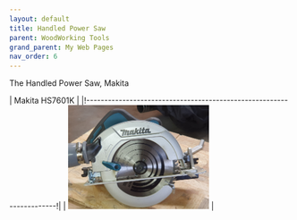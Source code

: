 ```yaml
---
layout: default
title: Handled Power Saw
parent: WoodWorking Tools
grand_parent: My Web Pages
nav_order: 6
---
```

The Handled Power Saw, Makita


| Makita HS7601K                                  |
|!---------------------------------------------------------------------!|
| <img alt="image" height="25%" src="/media/Makita.jpg" width="50%"/> | 